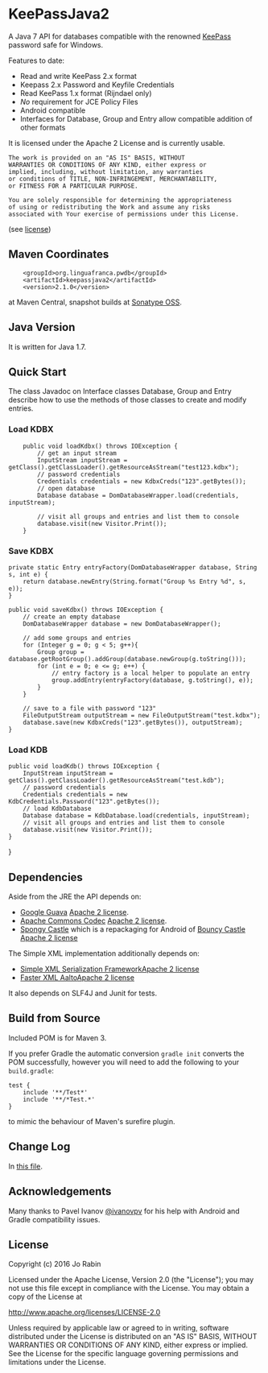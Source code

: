 # KeePassJava2

A Java 7 API for databases compatible with the renowned [KeePass](http://keepass.info) password
safe for Windows.

Features to date:

- Read and write KeePass 2.x format
- Keepass 2.x Password and Keyfile Credentials
- Read KeePass 1.x format (Rijndael only)
- *No* requirement for JCE Policy Files
- Android compatible
- Interfaces for Database, Group and Entry allow compatible addition of other formats

It is licensed under the Apache 2 License and is currently usable.

    The work is provided on an "AS IS" BASIS, WITHOUT
    WARRANTIES OR CONDITIONS OF ANY KIND, either express or
    implied, including, without limitation, any warranties
    or conditions of TITLE, NON-INFRINGEMENT, MERCHANTABILITY,
    or FITNESS FOR A PARTICULAR PURPOSE.

    You are solely responsible for determining the appropriateness
    of using or redistributing the Work and assume any risks
    associated with Your exercise of permissions under this License.

 (see [license](#license))

## Maven Coordinates

        <groupId>org.linguafranca.pwdb</groupId>
        <artifactId>keepassjava2</artifactId>
        <version>2.1.0</version>
        
 at Maven Central, snapshot builds at [Sonatype OSS](https://oss.sonatype.org/content/groups/public/).

## Java Version

It is written for Java 1.7.

## Quick Start

The class Javadoc on Interface classes Database, Group and Entry describe
how to use the methods of those classes to create and modify entries.

### Load KDBX    
        public void loadKdbx() throws IOException {
            // get an input stream
            InputStream inputStream = getClass().getClassLoader().getResourceAsStream("test123.kdbx");
            // password credentials
            Credentials credentials = new KdbxCreds("123".getBytes());
            // open database
            Database database = DomDatabaseWrapper.load(credentials, inputStream);
    
            // visit all groups and entries and list them to console
            database.visit(new Visitor.Print());
        }

### Save KDBX    

    private static Entry entryFactory(DomDatabaseWrapper database, String s, int e) {
        return database.newEntry(String.format("Group %s Entry %d", s, e));
    }
    
    public void saveKdbx() throws IOException {
        // create an empty database
        DomDatabaseWrapper database = new DomDatabaseWrapper();

        // add some groups and entries
        for (Integer g = 0; g < 5; g++){
            Group group = database.getRootGroup().addGroup(database.newGroup(g.toString()));
            for (int e = 0; e <= g; e++) {
                // entry factory is a local helper to populate an entry
                group.addEntry(entryFactory(database, g.toString(), e));
            }
        }

        // save to a file with password "123"
        FileOutputStream outputStream = new FileOutputStream("test.kdbx");
        database.save(new KdbxCreds("123".getBytes()), outputStream);
    }


### Load KDB    

    public void loadKdb() throws IOException {
        InputStream inputStream = getClass().getClassLoader().getResourceAsStream("test.kdb");
        // password credentials
        Credentials credentials = new KdbCredentials.Password("123".getBytes());
        // load KdbDatabase
        Database database = KdbDatabase.load(credentials, inputStream);
        // visit all groups and entries and list them to console
        database.visit(new Visitor.Print());
    }
}

## Dependencies

Aside from the JRE the API depends on:

- [Google Guava](https://github.com/google/guava/wiki) [Apache 2 license](https://github.com/google/guava/blob/master/COPYING).
- [Apache Commons Codec](https://commons.apache.org/proper/commons-codec/) [Apache 2 license](http://www.apache.org/licenses/LICENSE-2.0).
- [Spongy Castle](https://rtyley.github.io/spongycastle/) which is a repackaging for Android of [Bouncy Castle](https://www.bouncycastle.org/java.html) [Apache 2 license](https://www.bouncycastle.org/licence.html)

The Simple XML implementation additionally depends on:

- [Simple XML Serialization Framework](http://simple.sourceforge.net/)[Apache 2 license](http://www.apache.org/licenses/LICENSE-2.0)
- [Faster XML Aalto](https://github.com/FasterXML/aalto-xml)[Apache 2 license](http://www.apache.org/licenses/LICENSE-2.0.txt)

It also depends on SLF4J and Junit for tests.

## Build from Source

Included POM is for Maven 3.

If you prefer Gradle the automatic conversion `gradle init` converts the POM successfully, however you will 
need to add the following to your `build.gradle`:

    test {
        include '**/Test*'
        include '**/*Test.*'
    }

to mimic the behaviour of Maven's surefire plugin.

## Change Log

In [this file](./CHANGELOG.md).

## Acknowledgements

Many thanks to Pavel Ivanov [@ivanovpv](https://github.com/ivanovpv) for 
his help with Android and Gradle compatibility issues.

##  <a name="license">License</a>

Copyright (c) 2016 Jo Rabin

Licensed under the Apache License, Version 2.0 (the "License");
you may not use this file except in compliance with the License.
You may obtain a copy of the License at

http://www.apache.org/licenses/LICENSE-2.0

Unless required by applicable law or agreed to in writing, software
distributed under the License is distributed on an "AS IS" BASIS,
WITHOUT WARRANTIES OR CONDITIONS OF ANY KIND, either express or implied.
See the License for the specific language governing permissions and
limitations under the License.
